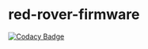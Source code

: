 # red-rover-firmware

[![Codacy Badge](https://api.codacy.com/project/badge/Grade/0ab9eeb900b44ade8b8131eeec46bd4d)](https://www.codacy.com/app/snakes-in-the-box/red-rover-firmware?utm_source=github.com&utm_medium=referral&utm_content=sonyccd/red-rover-firmware&utm_campaign=badger)
